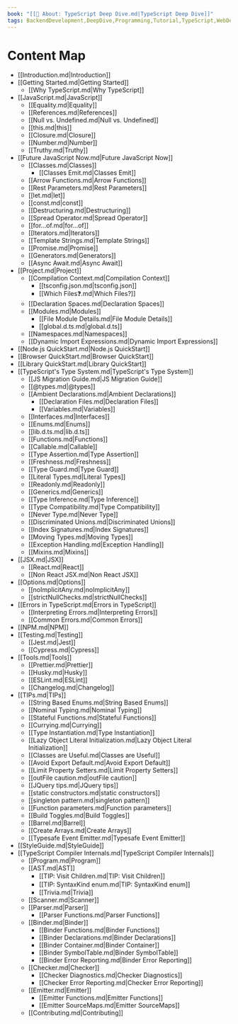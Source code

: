 ```yaml
---
book: "[[📓 About꞉ TypeScript Deep Dive.md|TypeScript Deep Dive]]"
tags: BackendDevelopment,DeepDive,Programming,Tutorial,TypeScript,WebDevelopment
---
```


# Content Map
- [[Introduction.md|Introduction]]
- [[Getting Started.md|Getting Started]]
  - [[Why TypeScript.md|Why TypeScript]]
- [[JavaScript.md|JavaScript]]
  - [[Equality.md|Equality]]
  - [[References.md|References]]
  - [[Null vs. Undefined.md|Null vs. Undefined]]
  - [[this.md|this]]
  - [[Closure.md|Closure]]
  - [[Number.md|Number]]
  - [[Truthy.md|Truthy]]
- [[Future JavaScript Now.md|Future JavaScript Now]]
  - [[Classes.md|Classes]]
    - [[Classes Emit.md|Classes Emit]]
  - [[Arrow Functions.md|Arrow Functions]]
  - [[Rest Parameters.md|Rest Parameters]]
  - [[let.md|let]]
  - [[const.md|const]]
  - [[Destructuring.md|Destructuring]]
  - [[Spread Operator.md|Spread Operator]]
  - [[for...of.md|for...of]]
  - [[Iterators.md|Iterators]]
  - [[Template Strings.md|Template Strings]]
  - [[Promise.md|Promise]]
  - [[Generators.md|Generators]]
  - [[Async Await.md|Async Await]]
- [[Project.md|Project]]
  - [[Compilation Context.md|Compilation Context]]
    - [[tsconfig.json.md|tsconfig.json]]
    - [[Which Files❓.md|Which Files?]]
  - [[Declaration Spaces.md|Declaration Spaces]]
  - [[Modules.md|Modules]]
    - [[File Module Details.md|File Module Details]]
    - [[global.d.ts.md|global.d.ts]]
  - [[Namespaces.md|Namespaces]]
  - [[Dynamic Import Expressions.md|Dynamic Import Expressions]]
- [[Node.js QuickStart.md|Node.js QuickStart]]
- [[Browser QuickStart.md|Browser QuickStart]]
- [[Library QuickStart.md|Library QuickStart]]
- [[TypeScript's Type System.md|TypeScript's Type System]]
  - [[JS Migration Guide.md|JS Migration Guide]]
  - [[@types.md|@types]]
  - [[Ambient Declarations.md|Ambient Declarations]]
    - [[Declaration Files.md|Declaration Files]]
    - [[Variables.md|Variables]]
  - [[Interfaces.md|Interfaces]]
  - [[Enums.md|Enums]]
  - [[lib.d.ts.md|lib.d.ts]]
  - [[Functions.md|Functions]]
  - [[Callable.md|Callable]]
  - [[Type Assertion.md|Type Assertion]]
  - [[Freshness.md|Freshness]]
  - [[Type Guard.md|Type Guard]]
  - [[Literal Types.md|Literal Types]]
  - [[Readonly.md|Readonly]]
  - [[Generics.md|Generics]]
  - [[Type Inference.md|Type Inference]]
  - [[Type Compatibility.md|Type Compatibility]]
  - [[Never Type.md|Never Type]]
  - [[Discriminated Unions.md|Discriminated Unions]]
  - [[Index Signatures.md|Index Signatures]]
  - [[Moving Types.md|Moving Types]]
  - [[Exception Handling.md|Exception Handling]]
  - [[Mixins.md|Mixins]]
- [[JSX.md|JSX]]
  - [[React.md|React]]
  - [[Non React JSX.md|Non React JSX]]
- [[Options.md|Options]]
  - [[noImplicitAny.md|noImplicitAny]]
  - [[strictNullChecks.md|strictNullChecks]]
- [[Errors in TypeScript.md|Errors in TypeScript]]
  - [[Interpreting Errors.md|Interpreting Errors]]
  - [[Common Errors.md|Common Errors]]
- [[NPM.md|NPM]]
- [[Testing.md|Testing]]
  - [[Jest.md|Jest]]
  - [[Cypress.md|Cypress]]
- [[Tools.md|Tools]]
  - [[Prettier.md|Prettier]]
  - [[Husky.md|Husky]]
  - [[ESLint.md|ESLint]]
  - [[Changelog.md|Changelog]]
- [[TIPs.md|TIPs]]
  - [[String Based Enums.md|String Based Enums]]
  - [[Nominal Typing.md|Nominal Typing]]
  - [[Stateful Functions.md|Stateful Functions]]
  - [[Currying.md|Currying]]
  - [[Type Instantiation.md|Type Instantiation]]
  - [[Lazy Object Literal Initialization.md|Lazy Object Literal Initialization]]
  - [[Classes are Useful.md|Classes are Useful]]
  - [[Avoid Export Default.md|Avoid Export Default]]
  - [[Limit Property Setters.md|Limit Property Setters]]
  - [[outFile caution.md|outFile caution]]
  - [[JQuery tips.md|JQuery tips]]
  - [[static constructors.md|static constructors]]
  - [[singleton pattern.md|singleton pattern]]
  - [[Function parameters.md|Function parameters]]
  - [[Build Toggles.md|Build Toggles]]
  - [[Barrel.md|Barrel]]
  - [[Create Arrays.md|Create Arrays]]
  - [[Typesafe Event Emitter.md|Typesafe Event Emitter]]
- [[StyleGuide.md|StyleGuide]]
- [[TypeScript Compiler Internals.md|TypeScript Compiler Internals]]
  - [[Program.md|Program]]
  - [[AST.md|AST]]
    - [[TIP꞉ Visit Children.md|TIP: Visit Children]]
    - [[TIP꞉ SyntaxKind enum.md|TIP: SyntaxKind enum]]
    - [[Trivia.md|Trivia]]
  - [[Scanner.md|Scanner]]
  - [[Parser.md|Parser]]
    - [[Parser Functions.md|Parser Functions]]
  - [[Binder.md|Binder]]
    - [[Binder Functions.md|Binder Functions]]
    - [[Binder Declarations.md|Binder Declarations]]
    - [[Binder Container.md|Binder Container]]
    - [[Binder SymbolTable.md|Binder SymbolTable]]
    - [[Binder Error Reporting.md|Binder Error Reporting]]
  - [[Checker.md|Checker]]
    - [[Checker Diagnostics.md|Checker Diagnostics]]
    - [[Checker Error Reporting.md|Checker Error Reporting]]
  - [[Emitter.md|Emitter]]
    - [[Emitter Functions.md|Emitter Functions]]
    - [[Emitter SourceMaps.md|Emitter SourceMaps]]
  - [[Contributing.md|Contributing]]